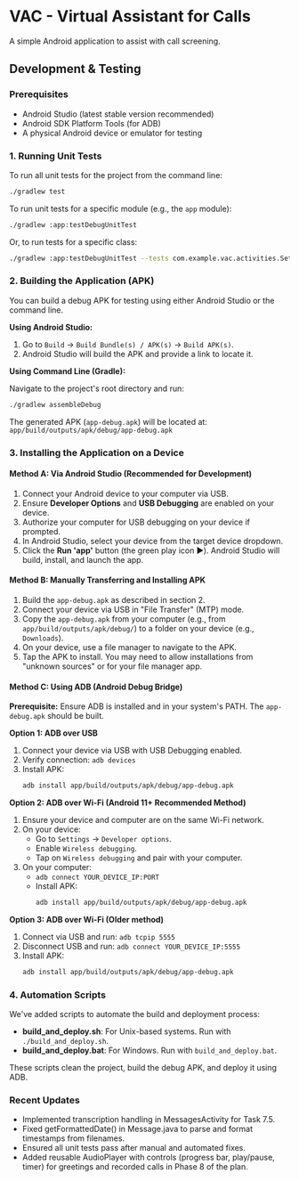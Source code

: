 # VAC - Virtual Assistant for Calls

A simple Android application to assist with call screening.

## Development & Testing

### Prerequisites

*   Android Studio (latest stable version recommended)
*   Android SDK Platform Tools (for ADB)
*   A physical Android device or emulator for testing

### 1. Running Unit Tests

To run all unit tests for the project from the command line:

```bash
./gradlew test
```

To run unit tests for a specific module (e.g., the `app` module):

```bash
./gradlew :app:testDebugUnitTest
```

Or, to run tests for a specific class:

```bash
./gradlew :app:testDebugUnitTest --tests com.example.vac.activities.SetupActivityTest
```

### 2. Building the Application (APK)

You can build a debug APK for testing using either Android Studio or the command line.

**Using Android Studio:**

1.  Go to `Build` -> `Build Bundle(s) / APK(s)` -> `Build APK(s)`.
2.  Android Studio will build the APK and provide a link to locate it.

**Using Command Line (Gradle):**

Navigate to the project's root directory and run:

```bash
./gradlew assembleDebug
```

The generated APK (`app-debug.apk`) will be located at: `app/build/outputs/apk/debug/app-debug.apk`

### 3. Installing the Application on a Device

#### Method A: Via Android Studio (Recommended for Development)

1.  Connect your Android device to your computer via USB.
2.  Ensure **Developer Options** and **USB Debugging** are enabled on your device.
3.  Authorize your computer for USB debugging on your device if prompted.
4.  In Android Studio, select your device from the target device dropdown.
5.  Click the **Run 'app'** button (the green play icon ▶️). Android Studio will build, install, and launch the app.

#### Method B: Manually Transferring and Installing APK

1.  Build the `app-debug.apk` as described in section 2.
2.  Connect your device via USB in "File Transfer" (MTP) mode.
3.  Copy the `app-debug.apk` from your computer (e.g., from `app/build/outputs/apk/debug/`) to a folder on your device (e.g., `Downloads`).
4.  On your device, use a file manager to navigate to the APK.
5.  Tap the APK to install. You may need to allow installations from "unknown sources" or for your file manager app.

#### Method C: Using ADB (Android Debug Bridge)

**Prerequisite:** Ensure ADB is installed and in your system's PATH. The `app-debug.apk` should be built.

**Option 1: ADB over USB**

1.  Connect your device via USB with USB Debugging enabled.
2.  Verify connection: `adb devices`
3.  Install APK:
    ```bash
    adb install app/build/outputs/apk/debug/app-debug.apk
    ```

**Option 2: ADB over Wi-Fi (Android 11+ Recommended Method)**

1.  Ensure your device and computer are on the same Wi-Fi network.
2.  On your device:
    *   Go to `Settings` -> `Developer options`.
    *   Enable `Wireless debugging`.
    *   Tap on `Wireless debugging` and pair with your computer.
3.  On your computer:
    *   `adb connect YOUR_DEVICE_IP:PORT`
    *   Install APK:
        ```bash
        adb install app/build/outputs/apk/debug/app-debug.apk
        ```

**Option 3: ADB over Wi-Fi (Older method)**

1.  Connect via USB and run: `adb tcpip 5555`
2.  Disconnect USB and run: `adb connect YOUR_DEVICE_IP:5555`
3.  Install APK:
    ```bash
    adb install app/build/outputs/apk/debug/app-debug.apk
    ```

### 4. Automation Scripts

We've added scripts to automate the build and deployment process:

- **build_and_deploy.sh**: For Unix-based systems. Run with `./build_and_deploy.sh`.
- **build_and_deploy.bat**: For Windows. Run with `build_and_deploy.bat`.

These scripts clean the project, build the debug APK, and deploy it using ADB.

### Recent Updates

- Implemented transcription handling in MessagesActivity for Task 7.5.
- Fixed getFormattedDate() in Message.java to parse and format timestamps from filenames.
- Ensured all unit tests pass after manual and automated fixes.
- Added reusable AudioPlayer with controls (progress bar, play/pause, timer) for greetings and recorded calls in Phase 8 of the plan.
